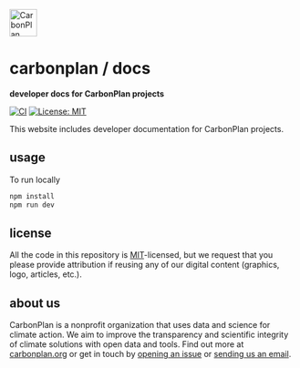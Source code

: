<p align="left" >
<a href='https://carbonplan.org'>
<picture>
  <source media="(prefers-color-scheme: dark)" srcset="https://carbonplan-assets.s3.amazonaws.com/monogram/light-small.png">
  <img alt="CarbonPlan monogram." height="48" src="https://carbonplan-assets.s3.amazonaws.com/monogram/dark-small.png">
</picture>
</a>
</p>

# carbonplan / docs

**developer docs for CarbonPlan projects**

[![CI](https://github.com/carbonplan/docs/actions/workflows/main.yml/badge.svg)](https://github.com/carbonplan/docs/actions/workflows/main.yml)
[![License: MIT](https://img.shields.io/badge/License-MIT-blue.svg)](https://opensource.org/licenses/MIT)

This website includes developer documentation for CarbonPlan projects.

## usage

To run locally

```js
npm install
npm run dev
```

## license

All the code in this repository is [MIT](https://choosealicense.com/licenses/mit/)-licensed, but we request that you please provide attribution if reusing any of our digital content (graphics, logo, articles, etc.).

## about us

CarbonPlan is a nonprofit organization that uses data and science for climate action. We aim to improve the transparency and scientific integrity of climate solutions with open data and tools. Find out more at [carbonplan.org](https://carbonplan.org/) or get in touch by [opening an issue](https://github.com/carbonplan/docs/issues/new) or [sending us an email](mailto:hello@carbonplan.org).
